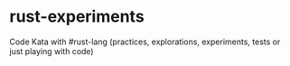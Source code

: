 # rust-experiments
Code Kata with #rust-lang (practices, explorations, experiments, tests or just playing with code)

